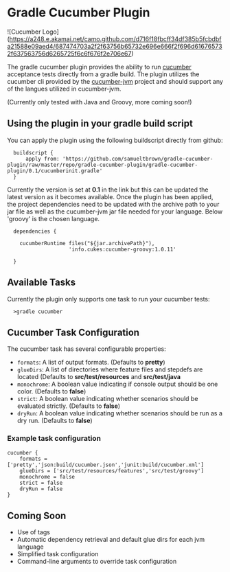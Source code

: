# Gradle Cucumber Plugin

![Cucumber Logo] (https://a248.e.akamai.net/camo.github.com/d716f18fbcff34df385b5fcbdbfa21588e09aed4/687474703a2f2f63756b65732e696e666f2f696d616765732f637563756d6265725f6c6f676f2e706e67)

The gradle cucumber plugin provides the ability to run [cucumber](http://cukes.info) acceptance tests directly
from a gradle build.  The plugin utilizes the cucumber cli provided by the [cucumber-jvm](https://github.com/cucumber/cucumber-jvm) project
and should support any of the langues utilized in cucumber-jvm.

(Currently only tested with Java and Groovy, more coming soon!)

## Using the plugin in your gradle build script

You can apply the plugin using the following buildscript directly from github:

      buildscript {
          apply from: 'https://github.com/samueltbrown/gradle-cucumber-plugin/raw/master/repo/gradle-cucumber-plugin/gradle-cucumber-plugin/0.1/cucumberinit.gradle'
      }

Currently the version is set at <b>0.1</b> in the link but this can be updated the latest version as it becomes available.
Once the plugin has been applied, the project dependencies need to be updated with the archive path to your jar file
as well as the cucumber-jvm jar file needed for your language.  Below 'groovy' is the chosen language.

      dependencies {

      	cucumberRuntime files("${jar.archivePath}"),
                        'info.cukes:cucumber-groovy:1.0.11'

      }

## Available Tasks

Currently the plugin only supports one task to run your cucumber tests:

      >gradle cucumber

## Cucumber Task Configuration

The cucumber task has several configurable properties:

* `formats`: A list of output formats. (Defaults to <b>pretty</b>)
* `glueDirs`: A list of directories where feature files and stepdefs are located
              (Defaults to <b>src/test/resources</b> and <b>src/test/java</b>
* `monochrome`: A boolean value indicating if console output should be one color. (Defaults to <b>false</b>)
* `strict`: A boolean value indicating whether scenarios should be evaluated strictly. (Defaults to <b>false</b>)
* `dryRun`: A boolean value indicating whether scenarios should be run as a dry run. (Defaults to <b>false</b>)

### Example task configuration

    cucumber {
        formats = ['pretty','json:build/cucumber.json','junit:build/cucumber.xml']
        glueDirs = ['src/test/resources/features','src/test/groovy']
        monochrome = false
        strict = false
        dryRun = false
    }

## Coming Soon

* Use of tags
* Automatic dependency retrieval and default glue dirs for each jvm language
* Simplified task configuration
* Command-line arguments to override task configuration

